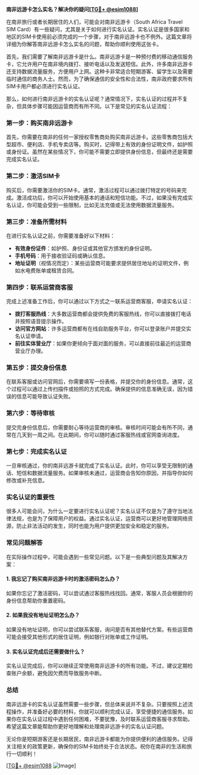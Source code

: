 **南非远游卡怎么实名？解决你的疑问[[TG💪+ @esim1088](https://t.me/s/esim1088)]**

在南非旅行或者长期居住的人们，可能会对南非远游卡（South Africa Travel SIM Card）有一些疑问，尤其是关于如何进行实名认证。实名认证是很多国家和地区的SIM卡使用前必须完成的一个步骤，对于南非远游卡也不例外。这篇文章将详细为你解答南非远游卡怎么实名的问题，帮助你顺利使用这张卡。

首先，我们需要了解南非远游卡是什么。南非远游卡是一种预付费的移动通信服务卡，它允许用户在南非境内拨打、接听电话以及发送短信。此外，许多南非远游卡还支持数据流量服务，方便用户上网。这种卡非常适合短期游客、留学生以及需要临时通信的商务人士。然而，为了确保通信的安全性和合法性，南非政府要求所有SIM卡用户都必须进行实名认证。

那么，如何进行南非远游卡的实名认证呢？通常情况下，实名认证的过程并不复杂，但具体步骤可能因运营商而有所不同。以下是常见的实名认证流程：

### 第一步：购买南非远游卡

首先，你需要在南非的任何一家授权零售商处购买南非远游卡。这些零售商包括大型超市、便利店、手机专卖店等。购买时，记得带上有效的身份证明文件，如护照或身份证。虽然在某些情况下，你可能不需要立即提供身份信息，但最终还是需要完成实名认证。

### 第二步：激活SIM卡

购买后，你需要激活你的SIM卡。通常，激活过程可以通过拨打特定的号码来完成。激活成功后，你可以开始使用基本的通话和短信功能。不过，如果没有完成实名认证，你可能会受到一些限制，比如无法充值或无法使用数据流量服务。

### 第三步：准备所需材料

在进行实名认证之前，你需要准备好以下材料：

- **有效身份证件**：如护照、身份证或其他官方颁发的身份证明。
- **手机号码**：用于接收验证码或确认信息。
- **地址证明**（视情况而定）：某些运营商可能要求提供居住地址的证明文件，例如水电费账单或租赁合同。

### 第四步：联系运营商客服

完成上述准备工作后，你可以通过以下方式之一联系运营商客服，申请实名认证：

- **拨打客服热线**：大多数运营商都会提供免费的客服热线，你可以直接拨打电话并按照语音提示操作。
- **访问官方网站**：许多运营商都有在线自助服务平台，你可以登录账户并提交实名认证申请。
- **前往实体营业厅**：如果你更倾向于面对面的服务，可以直接前往最近的运营商营业厅办理。

### 第五步：提交身份信息

在联系客服或访问官网后，你需要填写一份表格，并提交你的身份信息。通常，这个过程可以通过上传扫描件或拍照的方式完成。确保提供的信息准确无误，因为错误的信息可能导致认证失败。

### 第六步：等待审核

提交完身份信息后，你需要耐心等待运营商的审核。审核时间可能会有所不同，通常在几天到一周之间。在此期间，你可以随时通过客服热线或官网查询进度。

### 第七步：完成实名认证

一旦审核通过，你的南非远游卡就完成了实名认证。此时，你可以享受无限制的通话、短信和数据流量服务。如果审核未通过，运营商会告知你原因，并指导你如何修改或补充信息。

### 实名认证的重要性

很多人可能会问，为什么一定要进行实名认证呢？实名认证不仅是为了遵守当地法律法规，也是为了保障用户的权益。通过实名认证，运营商可以更好地管理网络资源，防止非法活动的发生，同时也能为用户提供更加安全和稳定的服务。

### 常见问题解答

在实际操作过程中，可能会遇到一些常见问题。以下是一些典型问题及其解决方案：

#### 1. 我忘记了购买南非远游卡时的激活密码怎么办？

如果你忘记了激活密码，可以尝试通过客服热线找回。通常，客服人员会根据你的身份信息帮助你重置密码。

#### 2. 如果我没有地址证明怎么办？

如果没有地址证明，你可以尝试联系客服，询问是否有其他替代方案。有些运营商可能会接受其他形式的居住证明，例如银行对账单或工作证明。

#### 3. 实名认证完成后还需要做什么？

实名认证完成后，你可以继续正常使用南非远游卡的所有功能。不过，建议定期检查账户余额，避免因欠费而导致服务中断。

### 总结

南非远游卡的实名认证虽然需要一些步骤，但总体来说并不复杂。只要按照上述流程操作，并准备好必要的材料，你就可以顺利完成认证，享受便捷的通信服务。如果你在实名认证过程中遇到任何困难，不要犹豫，及时联系运营商客服寻求帮助。希望这篇文章能帮助你更好地理解和处理南非远游卡的实名认证问题。

无论你是短期游客还是长期居民，南非远游卡都能为你提供便利的通信服务。记得关注相关的政策更新，确保你的SIM卡始终处于合法状态。祝你在南非的生活和旅行一切顺利！

[[TG💪+ @esim1088](https://t.me/s/esim1088) ![Image](https://i.postimg.cc/4NQfJmqS/Snipaste-2025-05-13-00-14-12.png)]